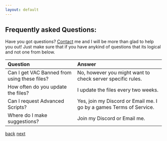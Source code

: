 ```yaml
---
layout: default
---
```


## Frequently asked Questions:
Have you got questions? [Contact](Contact) me and I will be more than glad to help you out! Just make sure that if you have anykind of questions that its logical and not one from below.

| Question | Answer |
|:---------|:-------|
| Can I get VAC Banned from using these files? | No, however you might want to check server specific rules. |
| How often do you update the files? | I update the files every two weeks. |
| Can I request Advanced Scripts? | Yes, join my Discord or Email me. I go by a games Terms of Service. |
| Where do I make suggestions? | Join my Discord or Email me. |

[back](./) [next](\.)
